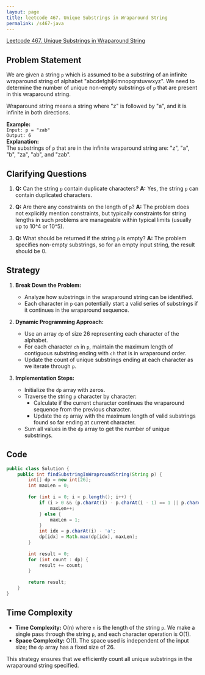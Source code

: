 ```yaml
---
layout: page
title: leetcode 467. Unique Substrings in Wraparound String
permalink: /s467-java
---
```

[Leetcode 467. Unique Substrings in Wraparound String](https://algoadvance.github.io/algoadvance/l467)
## Problem Statement

We are given a string `p` which is assumed to be a substring of an infinite wraparound string of alphabet "abcdefghijklmnopqrstuvwxyz". We need to determine the number of unique non-empty substrings of `p` that are present in this wraparound string.

Wraparound string means a string where "z" is followed by "a", and it is infinite in both directions.

**Example:**  
`Input: p = "zab"`  
`Output: 6`  
**Explanation:**  
The substrings of `p` that are in the infinite wraparound string are: "z", "a", "b", "za", "ab", and "zab".

## Clarifying Questions
1. **Q:** Can the string `p` contain duplicate characters?
   **A:** Yes, the string `p` can contain duplicated characters.

2. **Q:** Are there any constraints on the length of `p`?
   **A:** The problem does not explicitly mention constraints, but typically constraints for string lengths in such problems are manageable within typical limits (usually up to 10^4 or 10^5).

3. **Q:** What should be returned if the string `p` is empty?
   **A:** The problem specifies non-empty substrings, so for an empty input string, the result should be 0.

## Strategy

1. **Break Down the Problem:**
   - Analyze how substrings in the wraparound string can be identified.
   - Each character in `p` can potentially start a valid series of substrings if it continues in the wraparound sequence.

2. **Dynamic Programming Approach:**
   - Use an array `dp` of size 26 representing each character of the alphabet.
   - For each character `ch` in `p`, maintain the maximum length of contiguous substring ending with `ch` that is in wraparound order.
   - Update the count of unique substrings ending at each character as we iterate through `p`.

3. **Implementation Steps:**
   - Initialize the `dp` array with zeros.
   - Traverse the string `p` character by character:
     - Calculate if the current character continues the wraparound sequence from the previous character.
     - Update the `dp` array with the maximum length of valid substrings found so far ending at current character.
   - Sum all values in the `dp` array to get the number of unique substrings.

## Code

```java
public class Solution {
    public int findSubstringInWraproundString(String p) {
        int[] dp = new int[26];
        int maxLen = 0;
        
        for (int i = 0; i < p.length(); i++) {
            if (i > 0 && (p.charAt(i) - p.charAt(i - 1) == 1 || p.charAt(i - 1) - p.charAt(i) == 25)) {
                maxLen++;
            } else {
                maxLen = 1;
            }
            int idx = p.charAt(i) - 'a';
            dp[idx] = Math.max(dp[idx], maxLen);
        }
        
        int result = 0;
        for (int count : dp) {
            result += count;
        }
        
        return result;
    }
}
```

## Time Complexity

- **Time Complexity:** O(n) where `n` is the length of the string `p`. We make a single pass through the string `p`, and each character operation is O(1).
- **Space Complexity:** O(1). The space used is independent of the input size; the `dp` array has a fixed size of 26.

This strategy ensures that we efficiently count all unique substrings in the wraparound string specified.